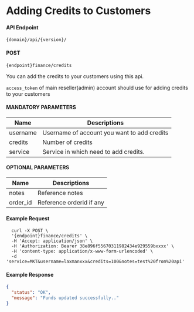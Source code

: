 # Adding Credits to Customers

#### API Endpoint

```
{domain}/api/{version}/
```

#### POST

```
{endpoint}finance/credits
```

You can add the credits to your customers using this api.

`access_token` of main reseller(admin) account should use for adding credits to your customers

#### MANDATORY PARAMETERS

| Name     | Descriptions                                |
| -------- | ------------------------------------------- |
| username | Username of account you want to add credits |
| credits  | Number of credits                           |
| service  | Service in which need to add credits.       |

#### OPTIONAL PARAMETERS

| Name     | Descriptions             |
| -------- | ------------------------ |
| notes    | Reference notes          |
| order_id | Reference orderid if any |

#### Example Request

```curl
  curl -X POST \
  '{endpoint}finance/credits' \
  -H 'Accept: application/json' \
  -H 'Authorization: Bearer 38e896f55670311982434e929559bxxxx' \
  -H 'content-type: application/x-www-form-urlencoded' \
  -d 'service=MKT&username=laxmanxxx&credits=100&notes=test%20from%20api'
```

#### Example Response

```json
{
  "status": "OK",
  "message": "Funds updated successfully.."
}
```

